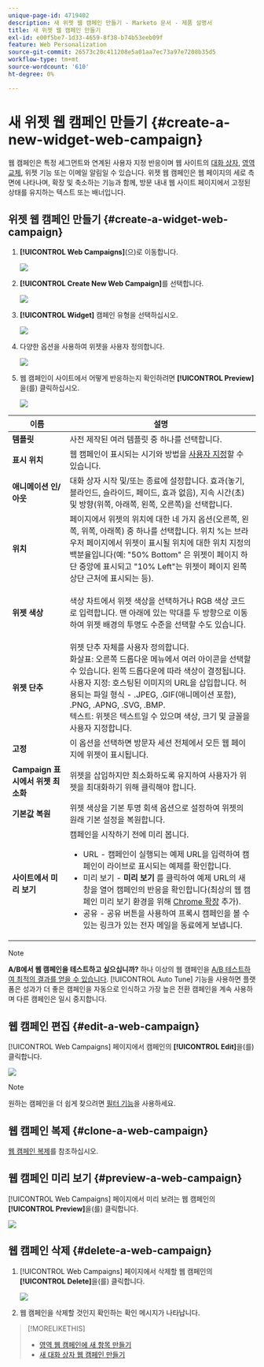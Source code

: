 ```yaml
---
unique-page-id: 4719402
description: 새 위젯 웹 캠페인 만들기 - Marketo 문서 - 제품 설명서
title: 새 위젯 웹 캠페인 만들기
exl-id: e00f5be7-1d33-4659-8f38-b74b53eeb09f
feature: Web Personalization
source-git-commit: 26573c20c411208e5a01aa7ec73a97e7208b35d5
workflow-type: tm+mt
source-wordcount: '610'
ht-degree: 0%

---
```


# 새 위젯 웹 캠페인 만들기 {#create-a-new-widget-web-campaign}

웹 캠페인은 특정 세그먼트와 연계된 사용자 지정 반응이며 웹 사이트의 [대화 상자](/help/marketo/product-docs/web-personalization/working-with-web-campaigns/create-a-new-dialog-web-campaign.md), [영역 교체](/help/marketo/product-docs/web-personalization/working-with-web-campaigns/create-a-new-in-zone-web-campaign.md), 위젯 기능 또는 이메일 알림일 수 있습니다. 위젯 웹 캠페인은 웹 페이지의 세로 측면에 나타나며, 확장 및 축소하는 기능과 함께, 방문 내내 웹 사이트 페이지에서 고정된 상태를 유지하는 텍스트 또는 배너입니다.

## 위젯 웹 캠페인 만들기 {#create-a-widget-web-campaign}

1. **[!UICONTROL Web Campaigns]**(으)로 이동합니다.

   ![](assets/image2016-8-18-15-3a57-3a46.png)

1. **[!UICONTROL Create New Web Campaign]**&#x200B;를 선택합니다.

   ![](assets/create-new-web-campaign-hand-1.png)

1. **[!UICONTROL Widget]** 캠페인 유형을 선택하십시오.

   ![](assets/3.png)

1. 다양한 옵션을 사용하여 위젯을 사용자 정의합니다.

   ![](assets/4.png)

1. 웹 캠페인이 사이트에서 어떻게 반응하는지 확인하려면 **[!UICONTROL Preview]**&#x200B;을(를) 클릭하십시오.

   ![](assets/preview.png)

<table>
 <thead>
  <tr>
   <th colspan="1" rowspan="1">이름</th>
   <th colspan="1" rowspan="1">설명</th>
  </tr>
 </thead>
 <tbody>
  <tr>
   <td colspan="1"><strong>템플릿</strong></td>
   <td colspan="1">사전 제작된 여러 템플릿 중 하나를 선택합니다.</td>
  </tr>
  <tr>
   <td colspan="1"><strong>표시 위치</strong></td>
   <td colspan="1">웹 캠페인이 표시되는 시기와 방법을 <a href="/help/marketo/product-docs/web-personalization/working-with-web-campaigns/set-how-your-web-campaign-displays.md" rel="nofollow">사용자 지정</a>할 수 있습니다.</td>
  </tr>
  <tr>
   <td colspan="1"><strong>애니메이션 인/아웃</strong></td>
   <td colspan="1">대화 상자 시작 및/또는 종료에 설정합니다. 효과(놓기, 블라인드, 슬라이드, 페이드, 효과 없음), 지속 시간(초) 및 방향(위쪽, 아래쪽, 왼쪽, 오른쪽)을 선택합니다.</td>
  </tr>
  <tr>
   <td colspan="1"><strong>위치</strong></td>
   <td colspan="1">페이지에서 위젯의 위치에 대한 네 가지 옵션(오른쪽, 왼쪽, 위쪽, 아래쪽) 중 하나를 선택합니다. 위치 %는 브라우저 페이지에서 위젯이 표시될 위치에 대한 위치 지정의 백분율입니다(예: "50% Bottom" 은 위젯이 페이지 하단 중앙에 표시되고 "10% Left"는 위젯이 페이지 왼쪽 상단 근처에 표시되는 등).<br></td>
  </tr>
  <tr>
   <td colspan="1" rowspan="1"><strong>위젯 색상</strong></td>
   <td colspan="1" rowspan="1"><p>색상 차트에서 위젯 색상을 선택하거나 RGB 색상 코드로 입력합니다. 맨 아래에 있는 막대를 두 방향으로 이동하여 위젯 배경의 투명도 수준을 선택할 수도 있습니다.</p></td>
  </tr>
  <tr>
   <td colspan="1" rowspan="1"><p><strong>위젯 단추</strong><br></p></td>
   <td colspan="1" rowspan="1">위젯 단추 자체를 사용자 정의합니다.<br>화살표: 오른쪽 드롭다운 메뉴에서 여러 아이콘을 선택할 수 있습니다. 왼쪽 드롭다운에 따라 색상이 결정됩니다.<br>사용자 지정: 호스팅된 이미지의 URL을 삽입합니다. 허용되는 파일 형식 - .JPEG, .GIF(애니메이션 포함), .PNG, .APNG, .SVG, .BMP.<br>텍스트: 위젯은 텍스트일 수 있으며 색상, 크기 및 글꼴을 사용자 지정합니다.</td>
  </tr>
  <tr>
   <td colspan="1"><strong>고정</strong></td>
   <td colspan="1">이 옵션을 선택하면 방문자 세션 전체에서 모든 웹 페이지에 위젯이 표시됩니다.</td>
  </tr>
  <tr>
   <td colspan="1"><strong>Campaign 표시에서 위젯 최소화</strong></td>
   <td colspan="1">위젯을 삽입하지만 최소화하도록 유지하여 사용자가 위젯을 최대화하기 위해 클릭해야 합니다.</td>
  </tr>
  <tr>
   <td colspan="1"><strong>기본값 복원 </strong></td>
   <td colspan="1">위젯 색상을 기본 투명 회색 옵션으로 설정하여 위젯의 원래 기본 설정을 복원합니다.</td>
  </tr>
  <tr>
   <td colspan="1"><strong>사이트에서 미리 보기 </strong></td>
   <td colspan="1">캠페인을 시작하기 전에 미리 봅니다.<br>
    <ul>
     <li>URL - 캠페인이 실행되는 예제 URL을 입력하여 캠페인이 라이브로 표시되는 예제를 확인합니다.</li>
     <li>미리 보기 - <strong>미리 보기 </strong>를 클릭하여 예제 URL의 새 창을 열어 캠페인의 반응을 확인합니다(최상의 웹 캠페인 미리 보기 환경을 위해 <a href="https://chrome.google.com/extensions/detail/ldiddonjplchallbngbccbfdfeldohkj?hl=en" rel="nofollow">Chrome 확장</a> 추가). </li>
     <li>공유 - 공유 버튼을 사용하여 프록시 캠페인을 볼 수 있는 링크가 있는 전자 메일을 동료에게 보냅니다.</li>
    </ul></td>
  </tr>
 </tbody>
</table>

>[!NOTE]
>
>**A/B에서 웹 캠페인을 테스트하고 싶으십니까?** 하나 이상의 웹 캠페인을 [A/B 테스트하여 최적의 결과를 얻을 수 있습니다](/help/marketo/product-docs/web-personalization/working-with-web-campaigns/ab-test-your-web-campaign.md). [!UICONTROL Auto Tune] 기능을 사용하면 플랫폼은 성과가 더 좋은 캠페인을 자동으로 인식하고 가장 높은 전환 캠페인을 계속 사용하며 다른 캠페인은 일시 중지합니다.

## 웹 캠페인 편집 {#edit-a-web-campaign}

[!UICONTROL Web Campaigns] 페이지에서 캠페인의 **[!UICONTROL Edit]**&#x200B;을(를) 클릭합니다.

![](assets/image2016-11-4-13-3a2-3a20.png)

>[!NOTE]
>
>원하는 캠페인을 더 쉽게 찾으려면 [필터 기능](/help/marketo/product-docs/web-personalization/working-with-web-campaigns/filter-web-campaigns.md)을 사용하세요.

## 웹 캠페인 복제 {#clone-a-web-campaign}

[웹 캠페인 복제](/help/marketo/product-docs/web-personalization/working-with-web-campaigns/clone-a-web-campaign.md)를 참조하십시오.

## 웹 캠페인 미리 보기 {#preview-a-web-campaign}

[!UICONTROL Web Campaigns] 페이지에서 미리 보려는 웹 캠페인의 **[!UICONTROL Preview]**&#x200B;을(를) 클릭합니다.

![](assets/widget-campaign-preview-hand.png)

## 웹 캠페인 삭제 {#delete-a-web-campaign}

1. [!UICONTROL Web Campaigns] 페이지에서 삭제할 웹 캠페인의 **[!UICONTROL Delete]**&#x200B;을(를) 클릭합니다.

   ![](assets/widget-campaign-delete-hand.png)

1. 웹 캠페인을 삭제할 것인지 확인하는 확인 메시지가 나타납니다.

>[!MORELIKETHIS]
>
>* [영역 웹 캠페인에 새 항목 만들기](/help/marketo/product-docs/web-personalization/working-with-web-campaigns/create-a-new-in-zone-web-campaign.md)
>* [새 대화 상자 웹 캠페인 만들기](/help/marketo/product-docs/web-personalization/working-with-web-campaigns/create-a-new-dialog-web-campaign.md)
